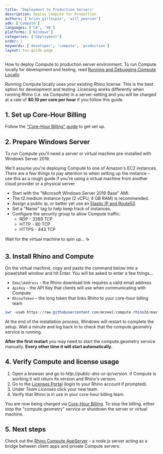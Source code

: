 ```yaml
---
title: 'Deployment to Production Servers'
description: Deploy Compute for Production
authors: ['brian_gillespie', 'will_pearson']
sdk: ['Compute']
languages: ['C#', 'VB']
platforms: ['Windows']
categories: ['Deployment']
order: 1
keywords: ['developer', 'compute', 'production']
layout: toc-guide-page
---
```


How to deploy Compute to production server environment. To run Compute locally for development and testing, read [Running and Debugging Compute Locally](../development).

<div class="alert alert-info" role="alert">
Running Compute locally uses your existing Rhino license. This is the best option for development and testing. Licensing works differently when running Rhino (i.e. via Compute) in a server-setting and you will be charged at a rate of <strong>$0.10 per core per hour</strong> if you follow this guide. 
</div>

## 1. Set up Core-Hour Billing

Follow the ["Core-Hour Billing" guide](../core-hour-billing) to get set up.

## 2. Prepare Windows Server

To run Compute you'll need a server or virtual machine pre-installed with Windows Server 2019.

We'll assume you're deploying Compute to one of Amazon's EC2 instances. There are a few things to pay attention to when setting up the instance – use this as a rough guide if you're using a virtual machine from another cloud provider or a physical server.

* Start with the "Microsoft Windows Server 2019 Base" AMI.
* The t2.medium instance type (2 vCPU, 4 GB RAM) is recommended.
* Assign a public ip, or better yet use an [Elastic IP and Route53](https://docs.aws.amazon.com/Route53/latest/DeveloperGuide/routing-to-ec2-instance.html).
* Set a "Name" tag to help keep track of instances.
* Configure the security group to allow Compute traffic:
    * RDP - 3389 TCP
    * HTTP - 80 TCP
    * HTTPS - 443 TCP

Wait for the virtual machine to spin up... ☕️

## 3. Install Rhino and Compute

On the virtual machine, copy and paste the command below into a powershell window and hit Enter. You will be asked to enter a few things...

* `EmailAddress` - the Rhino download link requires a valid email address
* `ApiKey` - the API Key that clients will use when communicating with Compute
* `RhinoToken` – the long token that links Rhino to your core-hour billing team

```powershell
iwr -useb https://raw.githubusercontent.com/mcneel/compute.rhino3d/master/script/bootstrap-server.ps1 -outfile bootstrap.ps1; .\bootstrap.ps1 -install
```
At the end of the installation process, Windows will restart to complete the setup. Wait a minute and log back in to check that the compute.geometry service is running.

<!-- Compute won't start the first time because the .NET 4.8 install needs to finish up -->
<!-- TODO: check if we can install the service with "delayed" start to make this work better -->
<div class="alert alert-warning" role="alert">
<strong>After the first restart</strong> you may need to start the compute.geometry service manually. <strong>Every other time it will start automatically.</strong>
</div>

## 4. Verify Compute and license usage

1. Open a browser and go to _http://public-dns-or-ip/version_. If Compute is working it will return its version and Rhino's version.
1. Go to the [Licenses Portal](https://www.rhino3d.com/licenses?_forceEmpty=true) (login to your Rhino account if prompted).
1. Under _Team Licenses_ click your new team.
1. Verify that Rhino is in use in your core-hour billing team.

<div class="alert alert-info" role="alert">
You are now being charged via <a href="../core-hour-billing" class="alert-link">Core-Hour Billing</a>. To stop the billing, either stop the "compute.geometry" service or shutdown the server or virtual machine.
</div>

## 5. Next steps

Check out the [Rhino Compute AppServer](https://github.com/mcneel/compute.rhino3d.appserver) – a node.js server acting as a bridge between client apps and private Compute servers.